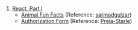 1. [React, Part I](react-part-i)
    * [Animal Fun Facts](https://datttrian-js-react-animal-fun-facts.netlify.app/) (Reference: [sarmadgulzar](https://github.com/sarmadgulzar/codecademy-learn-react))
    * [Authorization Form](https://datttrian-authorization-form.netlify.app/) (Reference: [Preia-Starle](https://github.com/Preia-Starle/Authorization_Form_React))